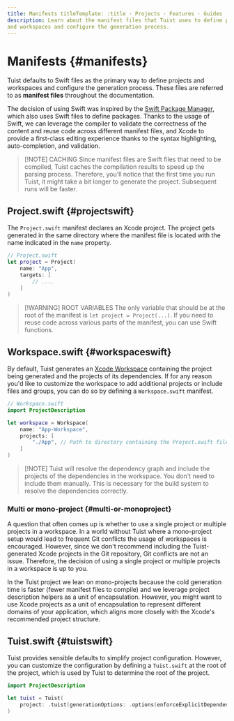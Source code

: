 ```yaml
---
title: Manifests titleTemplate: :title · Projects · Features · Guides · Tuist
description: Learn about the manifest files that Tuist uses to define projects
and workspaces and configure the generation process.
---
```


# Manifests {#manifests}

Tuist defaults to Swift files as the primary way to define projects and
workspaces and configure the generation process. These files are referred to as
**manifest files** throughout the documentation.

The decision of using Swift was inspired by the [Swift Package
Manager](https://www.swift.org/documentation/package-manager/), which also uses
Swift files to define packages. Thanks to the usage of Swift, we can leverage
the compiler to validate the correctness of the content and reuse code across
different manifest files, and Xcode to provide a first-class editing experience
thanks to the syntax highlighting, auto-completion, and validation.

> [!NOTE] CACHING Since manifest files are Swift files that need to be compiled,
> Tuist caches the compilation results to speed up the parsing process.
> Therefore, you'll notice that the first time you run Tuist, it might take a
> bit longer to generate the project. Subsequent runs will be faster.

## Project.swift {#projectswift}

The
<LocalizedLink href="/references/project-description/structs/project">`Project.swift`</LocalizedLink>
manifest declares an Xcode project. The project gets generated in the same
directory where the manifest file is located with the name indicated in the
`name` property.

```swift
// Project.swift
let project = Project(
    name: "App",
    targets: [
        // ....
    ]
)
```


> [!WARNING] ROOT VARIABLES The only variable that should be at the root of the
> manifest is `let project = Project(...)`. If you need to reuse code across
> various parts of the manifest, you can use Swift functions.

## Workspace.swift {#workspaceswift}

By default, Tuist generates an [Xcode
Workspace](https://developer.apple.com/documentation/xcode/projects-and-workspaces)
containing the project being generated and the projects of its dependencies. If
for any reason you'd like to customize the workspace to add additional projects
or include files and groups, you can do so by defining a
<LocalizedLink href="/references/project-description/structs/workspace">`Workspace.swift`</LocalizedLink>
manifest.

```swift
// Workspace.swift
import ProjectDescription

let workspace = Workspace(
    name: "App-Workspace",
    projects: [
        "./App", // Path to directory containing the Project.swift file
    ]
)
```

> [!NOTE] Tuist will resolve the dependency graph and include the projects of
> the dependencies in the workspace. You don't need to include them manually.
> This is necessary for the build system to resolve the dependencies correctly.

### Multi or mono-project {#multi-or-monoproject}

A question that often comes up is whether to use a single project or multiple
projects in a workspace. In a world without Tuist where a mono-project setup
would lead to frequent Git conflicts the usage of workspaces is encouraged.
However, since we don't recommend including the Tuist-generated Xcode projects
in the Git repository, Git conflicts are not an issue. Therefore, the decision
of using a single project or multiple projects in a workspace is up to you.

In the Tuist project we lean on mono-projects because the cold generation time
is faster (fewer manifest files to compile) and we leverage
<LocalizedLink href="/guides/features/projects/code-sharing">project description
helpers</LocalizedLink> as a unit of encapsulation. However, you might want to
use Xcode projects as a unit of encapsulation to represent different domains of
your application, which aligns more closely with the Xcode's recommended project
structure.

## Tuist.swift {#tuistswift}

Tuist provides
<LocalizedLink href="/contributors/principles.html#default-to-conventions">sensible
defaults</LocalizedLink> to simplify project configuration. However, you can
customize the configuration by defining a
<LocalizedLink href="/references/project-description/structs/tuist">`Tuist.swift`</LocalizedLink>
at the root of the project, which is used by Tuist to determine the root of the
project.

```swift
import ProjectDescription

let tuist = Tuist(
    project: .tuist(generationOptions: .options(enforceExplicitDependencies: true))
)
```
